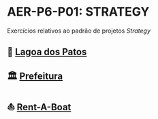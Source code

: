 # AER-P6-P01: STRATEGY
Exercícios relativos ao padrão de projetos *Strategy*

## :duck: [Lagoa dos Patos](https://github.com/tnicacio/ifc-programacao6/tree/main/AER-P6-P01/DuckTales)

## :classical_building: [Prefeitura](https://github.com/tnicacio/ifc-programacao6/tree/main/AER-P6-P01/Prefeitura)

## :boat: [Rent-A-Boat](https://github.com/tnicacio/ifc-programacao6/tree/main/AER-P6-P01/RentABoat)
